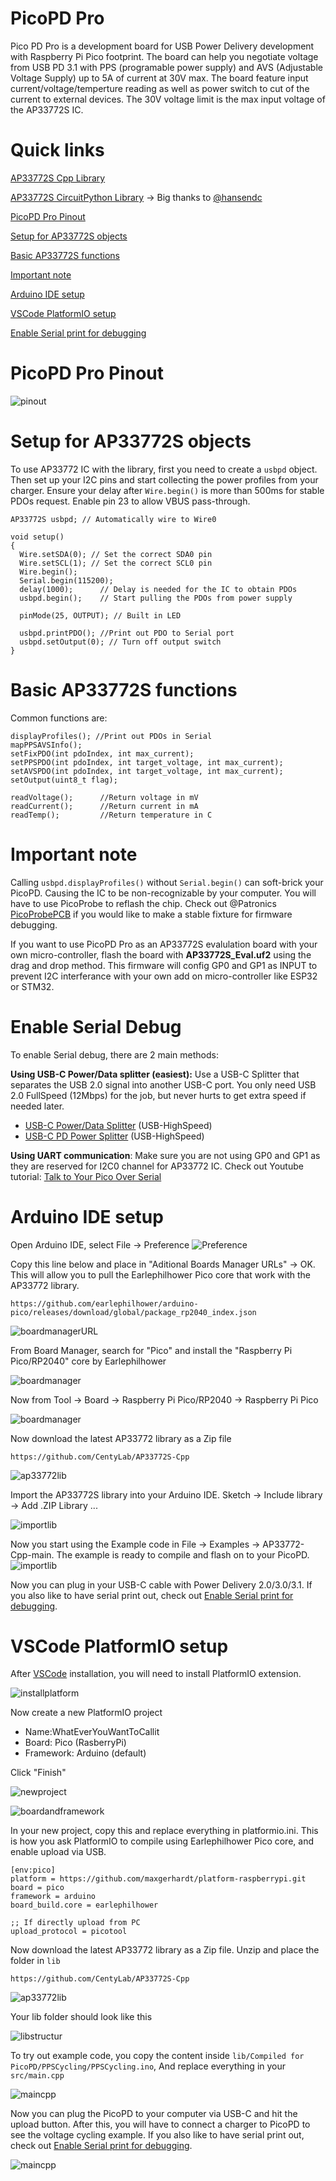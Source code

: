 # PicoPD Pro
Pico PD Pro is a development board for USB Power Delivery development with Raspberry Pi Pico footprint. The board can help you negotiate voltage from USB PD 3.1 with PPS (programable power supply) and AVS (Adjustable Voltage Supply) up to 5A of current at 30V max. The board feature input current/voltage/temperture reading as well as power switch to cut of the current to external devices. The 30V voltage limit is the max input voltage of the AP33772S IC.

# Quick links
[AP33772S Cpp Library](https://github.com/CentyLab/AP33772S-Cpp)

[AP33772S CircuitPython Library](https://github.com/hansendc/CircuitPython_AP33772s/) -> Big thanks to [@hansendc](https://github.com/hansendc)

[PicoPD Pro Pinout](#picopd-pro-pinout)

[Setup for AP33772S objects](#setup-for-AP33772S-objects)

[Basic AP33772S functions](#basic-ap33772S-functions)

[Important note](#important-note)

[Arduino IDE setup](#arduino-ide-setup)

[VSCode PlatformIO setup](#vscode-platformio-setup)

[Enable Serial print for debugging](#enable-serial-debug)

# PicoPD Pro Pinout
![pinout](https://github.com/CentyLab/PicoPD_Pro/blob/main/Document/PicoPD-pinout-diagram.jpg?raw=true)


# Setup for AP33772S objects
To use AP33772 IC with the library, first you need to create a `usbpd` object. Then set up your I2C pins and start collecting the power profiles from your charger. Ensure your delay after `Wire.begin()` is more than 500ms for stable PDOs request. Enable pin 23 to allow VBUS pass-through.
```
AP33772S usbpd; // Automatically wire to Wire0

void setup()
{
  Wire.setSDA(0); // Set the correct SDA0 pin
  Wire.setSCL(1); // Set the correct SCL0 pin
  Wire.begin();
  Serial.begin(115200);
  delay(1000); 		// Delay is needed for the IC to obtain PDOs
  usbpd.begin(); 	// Start pulling the PDOs from power supply

  pinMode(25, OUTPUT); // Built in LED

  usbpd.printPDO(); //Print out PDO to Serial port
  usbpd.setOutput(0); // Turn off output switch
}
```

# Basic AP33772S functions
Common functions are:
```
displayProfiles(); //Print out PDOs in Serial
mapPPSAVSInfo();
setFixPDO(int pdoIndex, int max_current);
setPPSPDO(int pdoIndex, int target_voltage, int max_current);
setAVSPDO(int pdoIndex, int target_voltage, int max_current);
setOutput(uint8_t flag);

readVoltage();      //Return voltage in mV
readCurrent();      //Return current in mA      
readTemp();         //Return temperature in C                          
```

# Important note

Calling `usbpd.displayProfiles()` without `Serial.begin()` can soft-brick your PicoPD. Causing the IC to be non-recognizable by your computer. You will have to use PicoProbe to reflash the chip. Check out @Patronics [PicoProbePCB](https://github.com/Patronics/PicoProbePCB) if you would like to make a stable fixture for firmware debugging.

If you want to use PicoPD Pro as an AP33772S evalulation board with your own micro-controller, flash the board with **AP33772S_Eval.uf2** using the drag and drop method. This firmware will config GP0 and GP1 as INPUT to prevent I2C interferance with your own add on micro-controller like ESP32 or STM32.

# Enable Serial Debug

To enable Serial debug, there are 2 main methods:

**Using USB-C Power/Data splitter (easiest):** Use a USB-C Splitter that separates the USB 2.0 signal into another USB-C port. You only need USB 2.0 FullSpeed (12Mbps) for the job, but never hurts to get extra speed if needed later. 

* [USB-C Power/Data Splitter](https://lectronz.com/products/usb-c-splitter) (USB-HighSpeed)
* [USB-C PD Power Splitter](https://www.tindie.com/products/essenceeng/usb-c-pd-power-splitter/) (USB-HighSpeed)


**Using UART communication**: Make sure you are not using GP0 and GP1 as they are reserved for I2C0 channel for AP33772 IC. Check out Youtube tutorial: [Talk to Your Pico Over Serial](https://www.youtube.com/watch?v=pbWhoJdYA1s)

# Arduino IDE setup
Open Arduino IDE, select File -> Preference
![Preference](https://github.com/CentyLab/PicoPD_Pro/blob/main/Document/doc1.png?raw=true)

Copy this line below and place in "Aditional Boards Manager URLs" -> OK. This will allow you to pull the Earlephilhower Pico core that work with the AP33772 library.

```
https://github.com/earlephilhower/arduino-pico/releases/download/global/package_rp2040_index.json
```
![boardmanagerURL](https://github.com/CentyLab/PicoPD_Pro/blob/main/Document/doc2.png?raw=true)

From Board Manager, search for "Pico" and install the "Raspberry Pi Pico/RP2040" core by Earlephilhower

![boardmanager](https://github.com/CentyLab/PicoPD_Pro/blob/main/Document/doc3.png?raw=true)

Now from Tool -> Board -> Raspberry Pi Pico/RP2040 -> Raspberry Pi Pico

![boardmanager](https://github.com/CentyLab/PicoPD_Pro/blob/main/Document/doc4.png?raw=true)

Now download the latest AP33772 library as a Zip file

```
https://github.com/CentyLab/AP33772S-Cpp
```
![ap33772lib](https://github.com/CentyLab/PicoPD_Pro/blob/main/Document/doc5.png?raw=true)

Import the AP33772S library into your Arduino IDE. Sketch -> Include library -> Add .ZIP Library ...

![importlib](https://github.com/CentyLab/PicoPD_Pro/blob/main/Document/doc6.png?raw=true)

Now you start using the Example code in File -> Examples -> AP33772-Cpp-main. The example is ready to compile and flash on to your PicoPD.
![importlib](https://github.com/CentyLab/PicoPD_Pro/blob/main/Document/doc8.png?raw=true)

Now you can plug in your USB-C cable with Power Delivery 2.0/3.0/3.1. If you also like to have serial print out, check out [Enable Serial print for debugging](#enable-serial-debug).

# VSCode PlatformIO setup
After [VSCode](https://code.visualstudio.com/) installation, you will need to install PlatformIO extension.

![installplatform](https://github.com/CentyLab/PicoPD_Pro/blob/main/Document/doc9.png?raw=true)

Now create a new PlatformIO project
+ Name:WhatEverYouWantToCallit
+ Board: Pico (RasberryPi)
+ Framework: Arduino (default)

Click "Finish"

![newproject](https://github.com/CentyLab/PicoPD_Pro/blob/main/Document/doc10.png?raw=true)

![boardandframework](https://github.com/CentyLab/PicoPD_Pro/blob/main/Document/doc11.png?raw=true)

In your new project, copy this and replace everything in platformio.ini. This is how you ask PlatformIO to compile using Earlephilhower Pico core, and enable upload via USB.


```
[env:pico]
platform = https://github.com/maxgerhardt/platform-raspberrypi.git
board = pico
framework = arduino
board_build.core = earlephilhower

;; If directly upload from PC
upload_protocol = picotool
```

Now download the latest AP33772 library as a Zip file. Unzip and place the folder in `lib`

```
https://github.com/CentyLab/AP33772S-Cpp
```

![ap33772lib](https://github.com/CentyLab/PicoPD_Pro/blob/main/Document/doc5.png?raw=true)

Your lib folder should look like this

![libstructur](https://github.com/CentyLab/PicoPD_Pro/blob/main/Document/doc12.png?raw=true)

To try out example code, you copy the content inside `lib/Compiled for PicoPD/PPSCycling/PPSCycling.ino`, And replace everything in your `src/main.cpp`

![maincpp](https://github.com/CentyLab/PicoPD_Pro/blob/main/Document/doc13.png?raw=true)

Now you can plug the PicoPD to your computer via USB-C and hit the upload button. After this, you will have to connect a charger to PicoPD to see the voltage cycling example. If you also like to have serial print out, check out [Enable Serial print for debugging](#enable-serial-debug).

![maincpp](https://github.com/CentyLab/PicoPD_Pro/blob/main/Document/doc14.png?raw=true)
